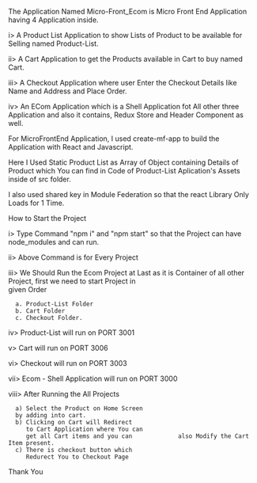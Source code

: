 The Application Named Micro-Front_Ecom is Micro Front End Application having 4 Application inside.

i>  A Product List Application to show Lists of Product to be available for Selling named Product-List.

ii> A Cart Application to get the Products available in Cart to buy named Cart.

iii> A Checkout Application where user Enter the Checkout Details like Name and Address and Place Order.

iv>  An ECom Application which is a Shell Application fot All other three Application and also it contains, Redux Store and Header Component as well.


For MicroFrontEnd Application, I used create-mf-app to build the Application with React and Javascript.

Here I Used Static Product List as Array of Object containing Details of Product which You can find in Code of
Product-List Aplication's Assets inside of src folder.

I also used shared key in Module Federation so that the react Library Only Loads for 1 Time.

How to Start the Project

i> Type Command "npm i" and "npm start" so that the Project can have node_modules and can run.

ii>  Above Command is for Every Project 

iii>  We Should Run the Ecom Project at Last as it is Container of all other Project, first we need to start Project in   
      given Order

      a. Product-List Folder
      b. Cart Folder
      c. Checkout Folder.

iv> Product-List will run on PORT 3001

v> Cart will run on PORT 3006

vi> Checkout will run on PORT 3003

vii> Ecom - Shell Application will run on PORT 3000 

viii> After Running the All Projects

      a) Select the Product on Home Screen 
      by adding into cart.
      b) Clicking on Cart will Redirect 
         to Cart Application where You can 
         get all Cart items and you can             also Modify the Cart Item present.
      c) There is checkout button which    
         Redurect You to Checkout Page


Thank You
